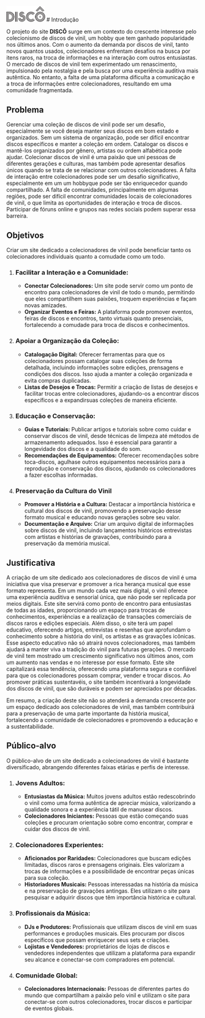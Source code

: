 <img src="docs/images/LogoDisco/LogoDisco.webp" alt="Discô" width="20%">
# Introdução

O projeto do site **DISCÔ** surge em um contexto do crescente interesse pelo colecionismo de discos de vinil, um hobby que tem ganhado popularidade
nos últimos anos. Com o aumento da demanda por discos de vinil, tanto novos quantos usados, colecionadores enfrentam desafios na busca por itens 
raros, na troca de informações e na interação com outros entusiastas.
O mercado de discos de vinil tem experimentado um renascimento, impulsionado pela nostalgia e pela busca por uma experiência
auditiva mais autêntica. No entanto, a falta de uma plataforma dificulta a comunicação e a troca de informações entre colecionadores,
resultando em uma comunidade fragmentada.

## Problema
Gerenciar uma coleção de discos de vinil pode ser um desafio, especialmente se você deseja manter seus discos em bom estado
e organizados.
Sem um sistema de organização, pode ser difícil encontrar discos específicos e manter a coleção em ordem.
Catalogar os discos e mantê-los organizados por gênero, artistas ou ordem alfabética pode ajudar.
Colecionar discos de vinil é uma paixão que uni pessoas de diferentes gerações e culturas, mas também pode apresentar desafios únicos quando 
se trata de se relacionar com outros colecionadores. A falta de interação entre colecionadores pode ser um desafio significativo, 
especialmente em um um hobbyque pode ser tão enriquecedor quando compartilhado.
A falta de comunidades, principalmente em algumas regiões, pode ser difícil encontrar comunidades locais de colecionadores de vinil,
o que limita as oportunidades de interação e troca de discos. Participar de fóruns online e grupos nas redes sociais podem superar 
essa barreira. 


## Objetivos

Criar um site dedicado a colecionadores de vinil pode beneficiar tanto os colecionadores individuais quanto a comudade como um todo.

1. ### **Facilitar a Interação e a Comunidade:**
   - **Conectar Colecionadores:** Um site pode servir como um ponto de encontro para colecionadores de vinil de todo o mundo, permitindo
       que eles compartilhem suas paixões, troquem experiências e façam novas amizades.
   - **Organizar Eventos e Feiras:** A plataforma pode promover eventos, feiras de discos e encontros, tanto virtuais quanto
       presenciais, fortalecendo a comudade para troca de discos e conhecimentos.

 2. ### **Apoiar a Organização da Coleção:**
    - **Catalogação Digital:** Oferecer ferramentas para que os colecionadores possam catalogar suas coleções de forma detalhada,
       incluindo informações sobre edições, prensagens e condições dos discos. Isso ajuda a manter a coleção organizada
       e evita compras duplicadas.
    - **Listas de Desejos e Trocas:** Permitir a criação de listas de desejos e facilitar trocas entre colecionadores,
       ajudando-os a encontrar discos específicos e a expandirsuas coleções de maneira eficiente.

  3. ### **Educação e Conservação:**
     - **Guias e Tutoriais:** Publicar artigos e tutoriais sobre como cuidar e conservar discos de vinil, desde técnicas de limpeza até
        métodos de armazenamento adequados. Isso é essencial para garantir a longevidade dos discos e a qualidade do som.
     - **Recomendações de Equipamentos:** Oferecer recomendações sobre toca-discos, agulhase outros equipamentos necessários para a reprodução
        e conservação dos discos, ajudando os colecionadores a fazer escolhas informadas.

   4. ### **Preservação da Cultura do Vinil** 
      - **Promover a História e a Cultura:** Destacar a importância histórica e cultural dos discos de vinil, promovendo a preservação
        desse formato musical e educando novas gerações sobre seu valor.
      - **Documentação e Arquivo:** Criar um arquivo digital de informações sobre discos de vinil, incluindo lançamentos históricos
        entrevistas com artistas e histórias de gravações, contribuindo para a preservação da memória musical.


## Justificativa

A criação de um site dedicado aos colecionadores de discos de vinil é uma iniciativa que visa preservar e promover a rica herança musical que esse formato representa. Em um mundo cada vez mais digital, o vinil oferece uma experiência auditiva e sensorial única, que não pode ser replicada 
por meios digitais. Este site servirá como ponto de encontro para entusiastas de todas as idades, proporcionando um espaço para trocas de
conhecimentos, experiências e a realização de transações comerciais de discos raros e edições especiais.
Além disso, o site terá um papel educativo, oferecendo artigos, entrevistas e resenhas que aprofundam o conhecimento sobre a história do vinil,
os artistas e as gravações icônicas. 
Esse aspecto educativo não só atrairá novos colecionadores, mas também ajudará a manter viva a tradição do vinil para futuras gerações.
O mercado de vinil tem mostrado um crescimento significativo nos últimos anos, com um aumento nas vendas e no interesse por esse formato.
Este site capitalizará essa tendência, oferecendo uma plataforma segura e confiável para que os colecionadores possam comprar, vender e trocar
discos. Ao promover práticas sustentavéis, o site também incentivará a longevidade dos discos de vinil, que são duráveis e podem ser
apreciados por décadas.

Em resumo, a criação deste site não so atenderá a demanda crescente por um espaço dedicado aos colecionadores de vinil, mas também 
contribuirá para a preservação de uma parte importante da história musical, fortalecendo a comunidade de colecionadores e 
promovendo a educação e a sustentabilidade.


## Público-alvo

O público-alvo de um site dedicado a colecionadores de vinil é bastante diversificado, abrangendo diferentes faixas etárias
e perfis de interesse.

1. ### **Jovens Adultos:**
   - **Entusiastas da Música:** Muitos jovens adultos estão redescobrindo o vinil como uma forma autêntica de apreciar
     música, valorizando a qualidade sonora e a experiência tátil de manusear discos.
   - **Colecionadores Iniciantes:** Pessoas que estão começando suas coleções e procuram orientação sobre como encontrar,
     comprar e cuidar dos discos de vinil.

2. ### **Colecionadores Experientes:**
   - **Aficionados por Raridades:** Colecionadores que buscam edições limitadas, discos raros e prensagens originais.
     Eles valorizam a trocas de informações e a possibilidade de encontrar peças únicas para sua coleção.
   - **Historiadores Musicais:** Pessoas interessadas na história da música e na preservação de gravações antingas.
     Eles utilizam o site para pesquisar e adquirir discos que têm importância histórica e cultural.

3. ### **Profissionais da Música:**
   - **DJs e Produtores:** Profissionais que utilizam discos de vinil em suas performances e produções musicais.
     Eles procuram por discos específicos que possam enriquecer seus sets e criações.
   - **Lojistas e Vendedores:** proprietários de lojas de discos e vendedores independentes que utilizam a
     plataforma para expandir seu alcance e conectar-se com compradores em potencial.

4. ### **Comunidade Global:**
   - **Colecionadores Internacionais:** Pessoas de diferentes partes do mundo que compartilham a paixão pelo vinil
     e utilizam o site para conectar-se com outros colecionadores, trocar discos e participar de eventos globais.


  




 


